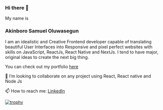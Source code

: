 ### Hi there 👋

<!--
**victor-akinboro/victor-akinboro** is a ✨ _special_ ✨ repository because its `README.md` (this file) appears on your GitHub profile.

Here are some ideas to get you started:

- 🔭 I’m currently working on ...
- 🌱 I’m currently learning ...
- 👯 I’m looking to collaborate on ...
- 🤔 I’m looking for help with ...
- 💬 Ask me about ...
- 📫 How to reach me: ...
- 😄 Pronouns: ...
- ⚡ Fun fact: ...
-->

My name is 
### Akinboro Samuel Oluwasegun
I am an idealistic and Creative Frontend developer capable of translating beautiful User Interfaces into Responsive and pixel perfect websites with skills on JavaScript, ReactJs, React Native and NextJs. I tend to have major, original ideas to create the next big thing.

You can check out my portfolio [here](https://samuel-akinboro.netlify.app)

💞️ I’m looking to collaborate on any project using React, React native and Node Js

📫 How to reach me:
[LinkedIn](https://www.linkedin.com/in/samuel-akinboro)

[![trophy](https://github-profile-trophy.vercel.app/?username=samuel-akinboro&theme=onedark)](https://github.com/ryo-ma/github-profile-trophy)
